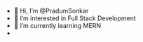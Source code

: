 - 👋 Hi, I’m @PradumSonkar
- 👀 I’m interested in Full Stack Development
- 🌱 I’m currently learning MERN
-


